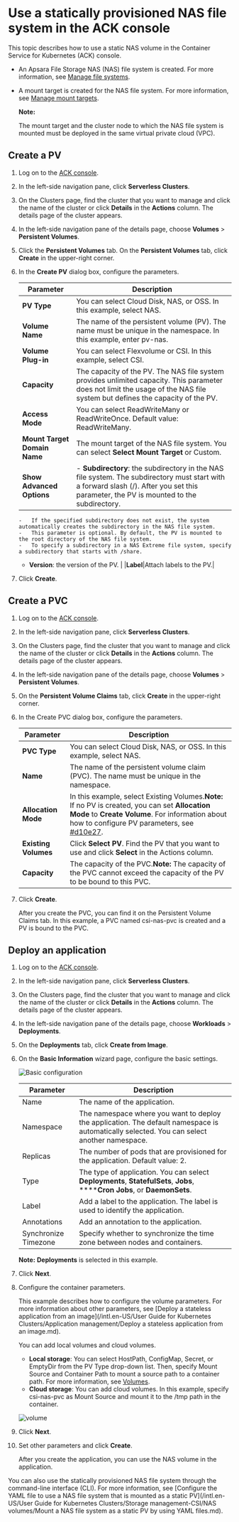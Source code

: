 # Use a statically provisioned NAS file system in the ACK console

This topic describes how to use a static NAS volume in the Container Service for Kubernetes \(ACK\) console.

-   An Apsara File Storage NAS \(NAS\) file system is created. For more information, see [Manage file systems]().
-   A mount target is created for the NAS file system. For more information, see [Manage mount targets]().

    **Note:**

    The mount target and the cluster node to which the NAS file system is mounted must be deployed in the same virtual private cloud \(VPC\).


## Create a PV

1.  Log on to the [ACK console](https://cs.console.aliyun.com).

2.  In the left-side navigation pane, click **Serverless Clusters**.

3.  On the Clusters page, find the cluster that you want to manage and click the name of the cluster or click **Details** in the **Actions** column. The details page of the cluster appears.

4.  In the left-side navigation pane of the details page, choose **Volumes** \> **Persistent Volumes**.

5.  Click the **Persistent Volumes** tab. On the **Persistent Volumes** tab, click **Create** in the upper-right corner.

6.  In the **Create PV** dialog box, configure the parameters.

    |Parameter|Description|
    |---------|-----------|
    |**PV Type**|You can select Cloud Disk, NAS, or OSS. In this example, select NAS.|
    |**Volume Name**|The name of the persistent volume \(PV\). The name must be unique in the namespace. In this example, enter pv-nas.|
    |**Volume Plug-in**|You can select Flexvolume or CSI. In this example, select CSI.|
    |**Capacity**|The capacity of the PV. The NAS file system provides unlimited capacity. This parameter does not limit the usage of the NAS file system but defines the capacity of the PV.|
    |**Access Mode**|You can select ReadWriteMany or ReadWriteOnce. Default value: ReadWriteMany.|
    |**Mount Target Domain Name**|The mount target of the NAS file system. You can select **Select Mount Target** or Custom.|
    |**Show Advanced Options**|    -   **Subdirectory**: the subdirectory in the NAS file system. The subdirectory must start with a forward slash \(/\). After you set this parameter, the PV is mounted to the subdirectory.
        -   If the specified subdirectory does not exist, the system automatically creates the subdirectory in the NAS file system.
        -   This parameter is optional. By default, the PV is mounted to the root directory of the NAS file system.
        -   To specify a subdirectory in a NAS Extreme file system, specify a subdirectory that starts with /share.
    -   **Version**: the version of the PV. |
    |**Label**|Attach labels to the PV.|

7.  Click **Create**.


## Create a PVC

1.  Log on to the [ACK console](https://cs.console.aliyun.com).

2.  In the left-side navigation pane, click **Serverless Clusters**.

3.  On the Clusters page, find the cluster that you want to manage and click the name of the cluster or click **Details** in the **Actions** column. The details page of the cluster appears.

4.  In the left-side navigation pane of the details page, choose **Volumes** \> **Persistent Volumes**.

5.  On the **Persistent Volume Claims** tab, click **Create** in the upper-right corner.

6.  In the Create PVC dialog box, configure the parameters.

    |Parameter|Description|
    |---------|-----------|
    |**PVC Type**|You can select Cloud Disk, NAS, or OSS. In this example, select NAS.|
    |**Name**|The name of the persistent volume claim \(PVC\). The name must be unique in the namespace.|
    |**Allocation Mode**|In this example, select Existing Volumes.**Note:** If no PV is created, you can set **Allocation Mode** to **Create Volume**. For information about how to configure PV parameters, see [\#d10e27](#d10e27). |
    |**Existing Volumes**|Click **Select PV**. Find the PV that you want to use and click **Select** in the Actions column.|
    |**Capacity**|The capacity of the PVC.**Note:** The capacity of the PVC cannot exceed the capacity of the PV to be bound to this PVC. |

7.  Click **Create**.

    After you create the PVC, you can find it on the Persistent Volume Claims tab. In this example, a PVC named csi-nas-pvc is created and a PV is bound to the PVC.


## Deploy an application

1.  Log on to the [ACK console](https://cs.console.aliyun.com).

2.  In the left-side navigation pane, click **Serverless Clusters**.

3.  On the Clusters page, find the cluster that you want to manage and click the name of the cluster or click **Details** in the **Actions** column. The details page of the cluster appears.

4.  In the left-side navigation pane of the details page, choose **Workloads** \> **Deployments**.

5.  On the **Deployments** tab, click **Create from Image**.

6.  On the **Basic Information** wizard page, configure the basic settings.

    ![Basic configuration](https://static-aliyun-doc.oss-accelerate.aliyuncs.com/assets/img/en-US/8309301161/p10973.png)

    |Parameter|Description|
    |---------|-----------|
    |Name|The name of the application.|
    |Namespace|The namespace where you want to deploy the application. The default namespace is automatically selected. You can select another namespace.|
    |Replicas|The number of pods that are provisioned for the application. Default value: 2.|
    |Type|The type of application. You can select **Deployments**, **StatefulSets**, **Jobs**, ******Cron Jobs**, or **DaemonSets**.|
    |Label|Add a label to the application. The label is used to identify the application.|
    |Annotations|Add an annotation to the application.|
    |Synchronize Timezone|Specify whether to synchronize the time zone between nodes and containers.|

    **Note:** **Deployments** is selected in this example.

7.  Click **Next**.

8.  Configure the container parameters.

    This example describes how to configure the volume parameters. For more information about other parameters, see [Deploy a stateless application from an image](/intl.en-US/User Guide for Kubernetes Clusters/Application management/Deploy a stateless application from an image.md).

    You can add local volumes and cloud volumes.

    -   **Local storage**: You can select HostPath, ConfigMap, Secret, or EmptyDir from the PV Type drop-down list. Then, specify Mount Source and Container Path to mount a source path to a container path. For more information, see [Volumes](https://kubernetes.io/docs/concepts/storage/volumes/?spm=0.0.0.0.8VJbrE).
    -   **Cloud storage**: You can add cloud volumes.
    In this example, specify csi-nas-pvc as Mount Source and mount it to the /tmp path in the container.

    ![volume](https://static-aliyun-doc.oss-accelerate.aliyuncs.com/assets/img/en-US/5616654061/p179580.png)

9.  Click **Next**.

10. Set other parameters and click **Create**.

    After you create the application, you can use the NAS volume in the application.


You can also use the statically provisioned NAS file system through the command-line interface \(CLI\). For more information, see [Configure the YAML file to use a NAS file system that is mounted as a static PV](/intl.en-US/User Guide for Kubernetes Clusters/Storage management-CSI/NAS volumes/Mount a NAS file system as a static PV by using YAML files.md).

